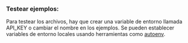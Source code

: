 ### Testear ejemplos:
Para testear los archivos, hay que crear una variable de entorno llamada API_KEY o cambiar el nombre en los ejemplos. Se pueden establecer variables de entorno locales usando herramientas como [autoenv](https://github.com/kennethreitz/autoenv).
